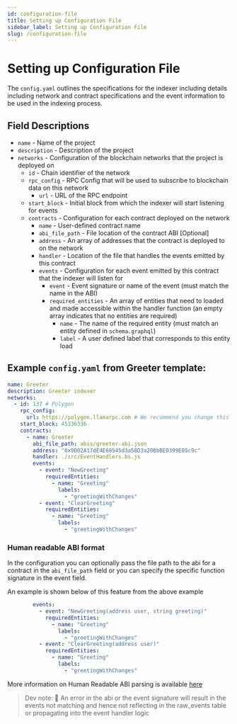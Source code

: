 ```yaml
---
id: configuration-file
title: Setting up Configuration File
sidebar_label: Setting up Configuration File
slug: /configuration-file
---
```


# Setting up Configuration File

The `config.yaml` outlines the specifications for the indexer including details including network and contract specifications and the event information to be used in the indexing process.

## Field Descriptions

- `name` - Name of the project
- `description` - Description of the project
- `networks` - Configuration of the blockchain networks that the project is deployed on
  - `id` - Chain identifier of the network
  - `rpc_config` - RPC Config that will be used to subscribe to blockchain data on this network
    - `url` - URL of the RPC endpoint
  - `start_block` - Initial block from which the indexer will start listening for events
  - `contracts` - Configuration for each contract deployed on the network
    - `name` - User-defined contract name
    - `abi_file_path` - File location of the contract ABI [Optional]
    - `address` - An array of addresses that the contract is deployed to on the network
    - `handler` - Location of the file that handles the events emitted by this contract
    - `events` - Configuration for each event emitted by this contract that the indexer will listen for
      - `event` - Event signature or name of the event (must match the name in the ABI)
      - `required_entities` - An array of entities that need to loaded and made accessible within the handler function (an empty array indicates that no entities are required)
        - `name` - The name of the required entity (must match an entity defined in `schema.graphql`)
        - `label` - A user defined label that corresponds to this entity load

## Example `config.yaml` from Greeter template:

```yaml
name: Greeter
description: Greeter indexer
networks:
  - id: 137 # Polygon
    rpc_config:
      url: https://polygon.llamarpc.com # We recommend you change this to a dedicated RPC provider
    start_block: 45336336
    contracts:
      - name: Greeter
        abi_file_path: abis/greeter-abi.json
        address: "0x9D02A17dE4E68545d3a58D3a20BbBE0399E05c9c"
        handler: ./src/EventHandlers.bs.js
        events:
          - event: "NewGreeting"
            requiredEntities:
              - name: "Greeting"
                labels:
                  - "greetingWithChanges"
          - event: "ClearGreeting"
            requiredEntities:
              - name: "Greeting"
                labels:
                  - "greetingWithChanges"
```

### Human readable ABI format

In the configuration you can optionally pass the file path to the abi for a contract in the `abi_file_path` field or you can specify the specific function signature in the event field.

An example is shown below of this feature from the above example
```yaml
        events:
          - event: "NewGreeting(address user, string greeting)"
            requiredEntities:
              - name: "Greeting"
                labels:
                  - "greetingWithChanges"
          - event: "ClearGreeting(address user)"
            requiredEntities:
              - name: "Greeting"
                labels:
                  - "greetingWithChanges"
```

More information on Human Readable ABI parsing is available [here](https://docs.rs/ethers-core/latest/ethers_core/abi/struct.AbiParser.html)

> Dev note: 📢 An error in the abi or the event signature will result in the events not matching and hence not reflecting in the raw_events table or propagating into the event handler logic
